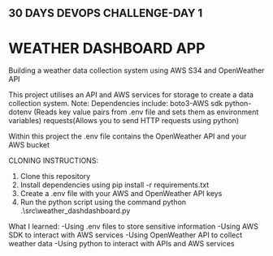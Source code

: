 ## 30 DAYS DEVOPS CHALLENGE-DAY 1
# WEATHER DASHBOARD APP

Building a weather data collection system using AWS S34 and OpenWeather API

This project utilises an API and AWS services for storage to create a data collection system.
Note:
    Dependencies include:
        boto3-AWS sdk
        python-dotenv (Reads key value pairs from .env file and sets them as environment variables)
        requests(Allows you to send HTTP requests using python)


Within this project the .env file contains the OpenWeather API and your AWS bucket

CLONING INSTRUCTIONS:
1. Clone this repository
2. Install dependencies using pip install -r requirements.txt
3. Create a .env file with your AWS and OpenWeather API keys
4. Run the python script using the command python .\src\weather_dashdashboard.py


What I learned:
-Using .env files to store sensitive information
-Using AWS SDK to interact with AWS services
-Using OpenWeather API to collect weather data
-Using python to interact with APIs and AWS services

